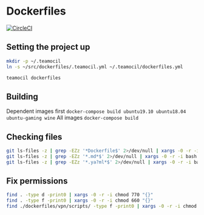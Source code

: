 # Dockerfiles

[![CircleCI](https://circleci.com/gh/Mandy91/dockerfiles.svg?style=svg)](https://circleci.com/gh/Mandy91/dockerfiles)

## Setting the project up

```bash
mkdir -p ~/.teamocil
ln -s ~/src/dockerfiles/.teamocil.yml ~/.teamocil/dockerfiles.yml

teamocil dockerfiles
```

## Building

Dependent images first
`docker-compose build ubuntu19.10 ubuntu18.04 ubuntu-gaming wine`
All images
`docker-compose build`

## Checking files

```bash
git ls-files -z | grep -EZz '*Dockerfile$' 2>/dev/null | xargs -0 -r -i bash -c "[[ -f \"{}\" ]] && hadolint \"{}\""
git ls-files -z | grep -EZz '*.md*$' 2>/dev/null | xargs -0 -r -i bash -c "[[ -f \"{}\" ]] && markdownlint \"{}\""
git ls-files -z | grep -EZz '*.ya?ml*$' 2>/dev/null | xargs -0 -r -i bash -c "[[ -f \"{}\" ]] && yamllint \"{}\""
```

## Fix permissions

```bash
find . -type d -print0 | xargs -0 -r -i chmod 770 "{}"
find . -type f -print0 | xargs -0 -r -i chmod 660 "{}"
find ./dockerfiles/vpn/scripts/ -type f -print0 | xargs -0 -r -i chmod 770 "{}"
```
